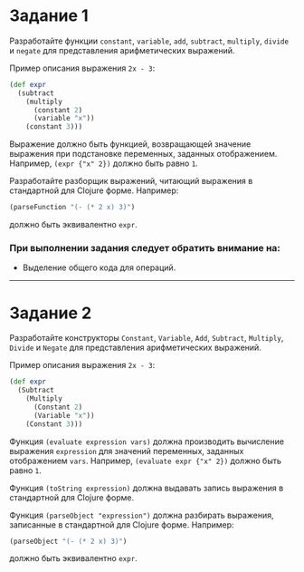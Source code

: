 # Задание 1

Разработайте функции `constant`, `variable`, `add`, `subtract`, `multiply`, `divide` и `negate` для представления арифметических выражений.

Пример описания выражения `2x - 3`:

```clojure
(def expr
  (subtract
    (multiply
      (constant 2)
      (variable "x"))
    (constant 3)))
```

Выражение должно быть функцией, возвращающей значение выражения при подстановке переменных, заданных отображением. Например, `(expr {"x" 2})` должно быть равно `1`.

Разработайте разборщик выражений, читающий выражения в стандартной для Clojure форме. Например:

```clojure
(parseFunction "(- (* 2 x) 3)")
```

должно быть эквивалентно `expr`.

### При выполнении задания следует обратить внимание на:
- Выделение общего кода для операций.

---

# Задание 2

Разработайте конструкторы `Constant`, `Variable`, `Add`, `Subtract`, `Multiply`, `Divide` и `Negate` для представления арифметических выражений.

Пример описания выражения `2x - 3`:

```clojure
(def expr
  (Subtract
    (Multiply
      (Constant 2)
      (Variable "x"))
    (Constant 3)))
```

Функция `(evaluate expression vars)` должна производить вычисление выражения `expression` для значений переменных, заданных отображением `vars`. Например, `(evaluate expr {"x" 2})` должно быть равно `1`.

Функция `(toString expression)` должна выдавать запись выражения в стандартной для Clojure форме.

Функция `(parseObject "expression")` должна разбирать выражения, записанные в стандартной для Clojure форме. Например:

```clojure
(parseObject "(- (* 2 x) 3)")
```

должно быть эквивалентно `expr`.


